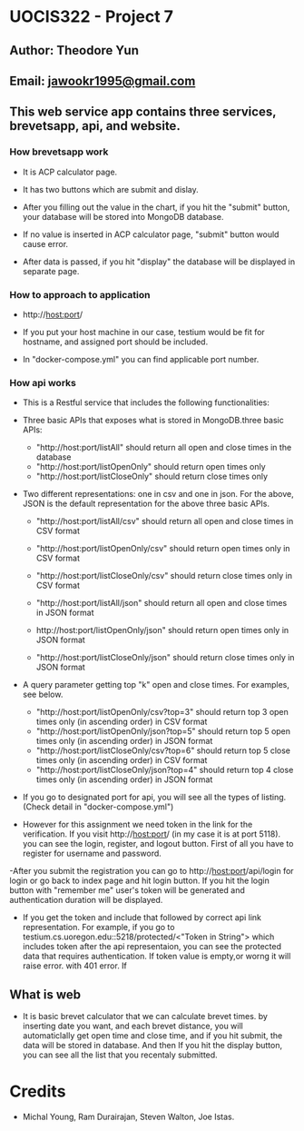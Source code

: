 # UOCIS322 - Project 7 #

## Author: Theodore Yun
## Email: jawookr1995@gmail.com
## This web service app contains three services, brevetsapp, api, and website.

### How brevetsapp work
- It is ACP calculator page.

- It has two buttons which are submit and dislay.

- After you filling out the value in the chart, if you hit the "submit" button, your database will be stored into MongoDB database.

- If no value is inserted in ACP calculator page, "submit" button would cause error.

- After data is passed, if you hit "display" the database will be displayed in separate page.

### How to approach to application

- http://<host:port>/

- If you put your host machine in our case, testium would be fit for hostname, and assigned port should be included.

- In "docker-compose.yml" you can find applicable port number.


### How api works

* This is a Restful service that includes the following functionalities:

* Three basic APIs that exposes what is stored in MongoDB.three basic APIs:

  * "http://host:port/listAll" should return all open and close times in the database
  * "http://host:port/listOpenOnly" should return open times only
  * "http://host:port/listCloseOnly" should return close times only
* Two different representations: one in csv and one in json. For the above, JSON is the default representation for the above three basic APIs.

  * "http://host:port/listAll/csv" should return all open and close times in CSV format

  * "http://host:port/listOpenOnly/csv" should return open times only in CSV format

  * "http://host:port/listCloseOnly/csv" should return close times only in CSV format

  * "http://host:port/listAll/json" should return all open and close times in JSON format

  * http://host:port/listOpenOnly/json" should return open times only in JSON format

  * "http://host:port/listCloseOnly/json" should return close times only in JSON format

* A query parameter getting top "k" open and close times. For examples, see below.

  * "http://host:port/listOpenOnly/csv?top=3" should return top 3 open times only (in ascending order) in CSV format
  * "http://host:port/listOpenOnly/json?top=5" should return top 5 open times only (in ascending order) in JSON format
  * "http://host:port/listCloseOnly/csv?top=6" should return top 5 close times only (in ascending order) in CSV format
  * "http://host:port/listCloseOnly/json?top=4" should return top 4 close times only (in ascending order) in JSON format
  
- If you go to designated port for api, you will see all the types of listing. (Check detail in "docker-compose.yml")

- However for this assignment we need token in the link for the verification. If you visit http://<host:port>/ (in my case it is at port 5118). you can see the login, register, and logout button. First of all you have to register for username and password. 

-After you submit the registration you can go to http://<host:port>/api/login for login or go back to index page and hit login button. If you hit the login button with "remember me" user's token will be generated and authentication duration will be displayed.

- If you get the token and include that followed by correct api link representation. For example, if you go to testium.cs.uoregon.edu::5218/protected/<"Token in String"> which includes token after the api representaion, you can see the protected data that requires authentication. If token value is empty,or worng it will raise error. with 401 error. If 



## What is web

- It is basic brevet calculator that we can calculate brevet times. by inserting date you want, and each brevet distance, you will automaticlally get open time and close time, and if you hit submit, the data will be stored in database. And then If you hit the display button, you can see all the list that you recentaly submitted.



# Credits

- Michal Young, Ram Durairajan, Steven Walton, Joe Istas.